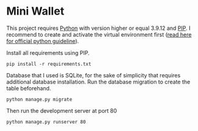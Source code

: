 # Mini Wallet
This project requires [Python](https://www.python.org/downloads/) with version higher or equal 3.9.12 and [PIP](https://pip.pypa.io/en/stable/installation/). I recommend to create and activate the virtual environment first ([read here for official python guideline](https://docs.python.org/3/library/venv.html)).

Install all requirements using PIP.
```
pip install -r requirements.txt
```

Database that I used is SQLite, for the sake of simplicity that requires additional database installation. Run the database migration to create the table beforehand.
```
python manage.py migrate
```

Then run the development server at port 80
```
python manage.py runserver 80
```
